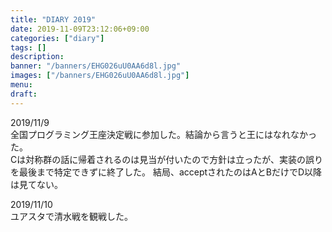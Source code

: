 ```yaml
---
title: "DIARY 2019"
date: 2019-11-09T23:12:06+09:00
categories: ["diary"]
tags: []
description:
banner: "/banners/EHG026uU0AA6d8l.jpg"
images: ["/banners/EHG026uU0AA6d8l.jpg"]
menu: 
draft:
---
```

2019/11/9   
全国プログラミング王座決定戦に参加した。結論から言うと王にはなれなかった。  
Cは対称群の話に帰着されるのは見当が付いたので方針は立ったが、実装の誤りを最後まで特定できずに終了した。
結局、acceptされたのはAとBだけでD以降は見てない。
<!--more-->
2019/11/10  
ユアスタで清水戦を観戦した。